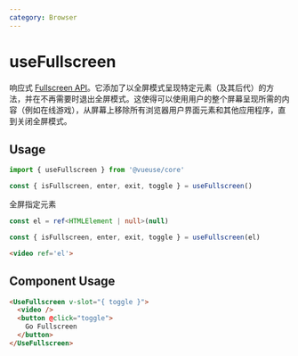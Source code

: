 ```yaml
---
category: Browser
---
```


# useFullscreen

响应式 [Fullscreen API](https://developer.mozilla.org/en-US/docs/Web/API/Fullscreen_API)。它添加了以全屏模式呈现特定元素（及其后代）的方法，并在不再需要时退出全屏模式。这使得可以使用用户的整个屏幕呈现所需的内容（例如在线游戏），从屏幕上移除所有浏览器用户界面元素和其他应用程序，直到关闭全屏模式。

## Usage

```js
import { useFullscreen } from '@vueuse/core'

const { isFullscreen, enter, exit, toggle } = useFullscreen()
```

全屏指定元素

```ts
const el = ref<HTMLElement | null>(null)

const { isFullscreen, enter, exit, toggle } = useFullscreen(el)
```

```html
<video ref='el'>
```

## Component Usage

```html
<UseFullscreen v-slot="{ toggle }">
  <video />
  <button @click="toggle">
    Go Fullscreen
  </button>
</UseFullscreen>
```
